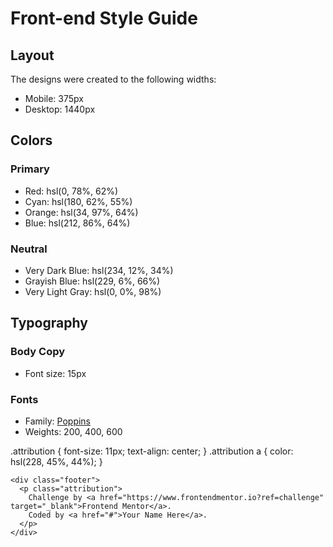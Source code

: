 # Front-end Style Guide

## Layout

The designs were created to the following widths:

- Mobile: 375px
- Desktop: 1440px

## Colors

### Primary

- Red: hsl(0, 78%, 62%)
- Cyan: hsl(180, 62%, 55%)
- Orange: hsl(34, 97%, 64%)
- Blue: hsl(212, 86%, 64%)

### Neutral

- Very Dark Blue: hsl(234, 12%, 34%)
- Grayish Blue: hsl(229, 6%, 66%)
- Very Light Gray: hsl(0, 0%, 98%)

## Typography

### Body Copy

- Font size: 15px

### Fonts

- Family: [Poppins](https://fonts.google.com/specimen/Poppins)
- Weights: 200, 400, 600



.attribution { font-size: 11px; text-align: center; }
    .attribution a { color: hsl(228, 45%, 44%); }










    <div class="footer">
      <p class="attribution">
        Challenge by <a href="https://www.frontendmentor.io?ref=challenge" target="_blank">Frontend Mentor</a>. 
        Coded by <a href="#">Your Name Here</a>.
      </p>
    </div>